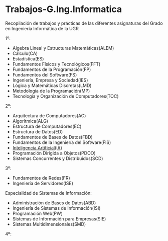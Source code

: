 # Trabajos-G.Ing.Informatica
Recopilación de trabajos y prácticas de las diferentes asignaturas del Grado en Ingeniería Informática de la UGR

1º:
- Algebra Lineal y Estructuras Matemáticas(ALEM)
- Cálculo(CA)
- Estadística(ES)
- Fundamentos Físicos y Tecnológicos(FFT)
- Fundamentos de la Programación(FP)
- Fundamentos del Software(FS)
- Ingeniería, Empresa y Sociedad(IES)
- Lógica y Matemáticas Discretas(LMD)
- Metodología de la Programación(MP)
- Tecnología y Organización de Computadores(TOC)
      
2º:
- Arquitectura de Computadores(AC)
- Algorítmica(ALG)
- Estructura de Computadores(EC)
- Estructura de Datos(ED)
- Fundamentos de Bases de Datos(FBD)
- Fundamentos de la Ingeniería del Software(FIS)
- [Inteligencia Artificial(IA)](https://github.com/odeclasonarres/IA_UGR)
- Programación Dirigida a Objetos(PDOO)
- Sistemas Concurrentes y Distribuidos(SCD)
      
3º:
- Fundamentos de Redes(FR)
- Ingeniería de Servidores(ISE)
        
Especialidad de Sistemas de Información:
- Administración de Bases de Datos(ABD)
- Ingeniería de Sistemas de Información(ISI)
- Programación Web(PW)
- Sistemas de Información para Empresas(SIE)
- Sistemas Multidimensionales(SMD)        
        
4º:
